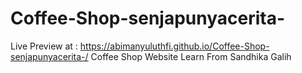 # Coffee-Shop-senjapunyacerita-
Live Preview at : https://abimanyuluthfi.github.io/Coffee-Shop-senjapunyacerita-/
Coffee Shop Website Learn From Sandhika Galih
